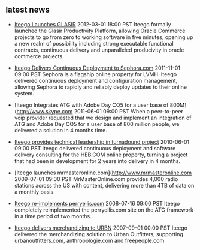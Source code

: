 ## latest news

* [Iteego Launches GLASIR](http://www.glasir.com)
2012-03-01 18:00 PST
Iteego formally launched the Glasir Productivity Platform,
allowing Oracle Commerce projects to go from zero to working
software in five minutes, opening up a new realm of possibility
including strong executable functional contracts, continuous
delivery and unparalleled producivity in oracle commerce projects.

* [Iteego Delivers Continuous Deployment to Sephora.com](http://www.sephora.com)
2011-11-01 09:00 PST
Sephora is a flagship online property for LVMH.
Iteego delivered continuous deployment and configuration management,
allowing Sephora to rapidly and reliably deploy updates to their online system.

* [Iteego Integrates ATG with Adobe Day CQ5 for a user base of 800M](http://www.skype.com
2011-06-01 09:00 PST
When a peer-to-peer voip provider requested that we design and
implement an integration of ATG and Adobe Day CQ5 for a user base
of 800 million people, we delivered a solution in 4 months time.

* [Iteego provides technical leadership in turnadound project](http://www.heb.com)
2010-06-01 09:00 PST
Iteego delivered continuous deployment and software delivery consulting
for the HEB.COM online property, turning a project that had been
in development for 2 years into delivery in 4 months.

* [Iteego launches mrmasteronline.com](http://www.mrmasteronline.com
2009-07-01 09:00 PST
MrMasterOnline.com provides 4,000 radio stations across the US with content, delivering more than 4TB of data on a monthly basis.

* [Iteego re-implements perryellis.com](http://www.perryellis.com)
2008-07-16 09:00 PST
Iteego completely reimplemented the perryellis.com site on the ATG framework in a time period of two months.

* [Iteego delivers merchandizing to URBN](http://www.urbanoutfitters.com)
2007-09-01 00:00 PST
Iteego delivered the merchandizing solution to Urban Outfitters, supporting urbanoutfitters.com, anthropologie.com and freepeople.com
